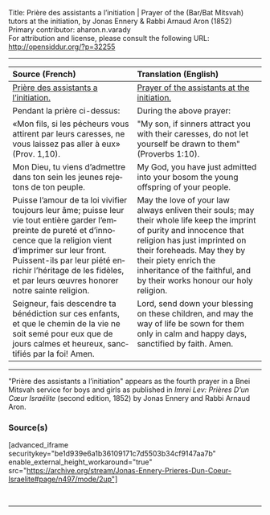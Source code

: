 <html>
<head></head>
<body>
Title: Prière des assistants a l’initiation | Prayer of the (Bar/Bat Mitsvah) tutors at the initiation, by Jonas Ennery & Rabbi Arnaud Aron (1852)<br />
Primary contributor: aharon.n.varady<br />
For attribution and license, please consult the following URL: <a href="http://opensiddur.org/?p=32255">http://opensiddur.org/?p=32255</a>
<p />
<hr />

<table style="margin-left: auto;margin-right: auto;" class="draggable">
<thead><tr><th id="x" style="text-align: left;">Source (French)</th><th style="text-align: left;">Translation (English)</th></tr></thead>
<tbody>
<tr><td style="vertical-align:top;">
<div class="french"><span lang="fr">
<u>Prière des assistants a l’initiation.</u>
</span></div></td>
 
<td style="vertical-align:top;">
<div class="english">
<u>Prayer of the assistants at the initiation.</u>
</div></td></tr>


<tr><td style="vertical-align:top;">
<div class="french"><span lang="fr">
<span class="instruction">Pendant la prière ci-dessus:</span>
</span></div></td>
 
<td style="vertical-align:top;">
<div class="english">
<span class="instruction">During the above prayer:</span>
</div></td></tr>


<tr><td style="vertical-align:top;">
<div class="french"><span lang="fr">
«Mon fils, si les pécheurs vous attirent par leurs caresses, 
ne vous laissez pas aller à eux» <span class="citation">(Prov. 1,10).</span>
</span></div></td>
 
<td style="vertical-align:top;">
<div class="english">
"My son, if sinners attract you with their caresses, 
do not let yourself be drawn to them" <span class="citation">(Proverbs 1:10).</span>
</div></td></tr>


<tr><td style="vertical-align:top;">
<div class="french"><span lang="fr">
Mon Dieu, tu viens d’admettre dans ton sein les jeunes rejetons de ton peuple.
</span></div></td>
 
<td style="vertical-align:top;">
<div class="english">
My God, you have just admitted into your bosom the young offspring of your people.
</div></td></tr>


<tr><td style="vertical-align:top;">
<div class="french"><span lang="fr">
Puisse l’amour de ta loi vivifier toujours leur âme; puisse leur vie tout entière garder l’empreinte de pureté et d’innocence que la religion vient d’imprimer sur leur front. Puissent-ils par leur piété enrichir l’héritage de les fidèles, et par leurs œuvres honorer notre sainte religion.
</span></div></td>
 
<td style="vertical-align:top;">
<div class="english">
May the love of your law always enliven their souls; may their whole life keep the imprint of purity and innocence that religion has just imprinted on their foreheads. May they by their piety enrich the inheritance of the faithful, and by their works honour our holy religion.
</div></td></tr>


<tr><td style="vertical-align:top;">
<div class="french"><span lang="fr">
Seigneur, fais descendre ta bénédiction sur ces enfants, et que le chemin de la vie ne soit semé pour eux que de jours calmes et heureux, sanctifiés par la foi! Amen.
</span></div></td>
 
<td style="vertical-align:top;">
<div class="english">
Lord, send down your blessing on these children, and may the way of life be sown for them only in calm and happy days, sanctified by faith. Amen.
</div></td></tr>
</tbody></table>

<hr />

"Prière des assistants a l’initiation" appears as the fourth prayer in a Bnei Mitsvah service for boys and girls as published in <em>Imrei Lev: Prières D’un Cœur Israélite</em> (second edition, 1852) by Jonas Ennery and Rabbi Arnaud Aron.

<h3>Source(s)</h3>

[advanced_iframe securitykey="be1d939e6a1b36109171c7d5503b34cf9147aa7b" enable_external_height_workaround="true" src="https://archive.org/stream/Jonas-Ennery-Prieres-Dun-Coeur-Israelite#page/n497/mode/2up"]

&nbsp;

<hr />

&nbsp;
</body>
</html>